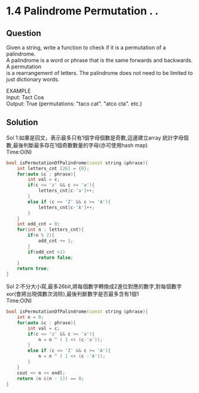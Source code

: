 # 1.4 Palindrome Permutation . .

## Question
Given a string, write a function to check if it is a permutation of a palindrome. </br>
A palindrome is a word or phrase that is the same forwards and backwards. A permutation </br>
is a rearrangement of letters. The palindrome does not need to be limited to just dictionary words. </br>

EXAMPLE </br>
Input: Tact Coa </br>
Output: True (permutations: "taco cat". "atco cta". etc.) </br>


## Solution

Sol 1:如果是回文，表示最多只有1個字母個數是奇數,這邊建立array 統計字母個數,最後判斷最多存在1個奇數數量的字母(亦可使用hash map)<br>
Time:O(N)
``` c++
bool isPermutationOfPalindrome(const string &phrase){
    int letters_cnt [26] = {0};
    for(auto &c : phrase){
        int val = c;
        if(c <= 'z' && c >= 'a'){
            letters_cnt[c-'a']++;
        }
        else if (c <= 'Z' && c >= 'A'){
            letters_cnt[c-'A']++;
        }
    }
    int odd_cnt = 0;
    for(int n : letters_cnt){
        if(n % 2){
            odd_cnt += 1;
        }
        if(odd_cnt >1)
            return false;
    }
    return true;
}
```





Sol 2:不分大小寫,最多26bit,將每個數字轉換成2進位對應的數字,對每個數字xor(會將出現偶數次消除),最後判斷數字是否最多含有1個1<br>
Time:O(N) 

``` c++
bool isPermutationOfPalindrome(const string &phrase){
    int n = 0;
    for(auto &c : phrase){
        int val = c;
        if(c <= 'z' && c >= 'a'){          
            n = n ^ ( 1 << (c-'a'));
        }
        else if (c <= 'Z' && c >= 'A'){
            n = n ^ ( 1 << (c -'A'));
        }
    }    
    cout << n << endl;
    return (n &(n - 1)) == 0;
}

```    

